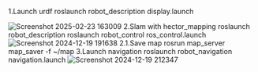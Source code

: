 1.Launch urdf
roslaunch robot_description display.launch

![Screenshot 2025-02-23 163009](https://github.com/user-attachments/assets/a4cacc40-c3cf-476f-b093-e1f6a260bbd6)
2.Slam with hector_mapping
roslaunch robot_description roslaunch robot_control ros_control.launch
![Screenshot 2024-12-19 191638](https://github.com/user-attachments/assets/18db48f3-c62d-4bf6-9ab7-5611fcc8332d)
2.1.Save map
rosrun map_server map_saver -f ~/map
3.Launch navigation
roslaunch robot_navigation navigation.launch
![Screenshot 2024-12-19 212347](https://github.com/user-attachments/assets/d3df0ea0-0530-4db3-8771-954a88f1af37)
